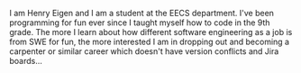I am Henry Eigen and I am a student at the EECS department. I've been programming for fun ever since I taught myself how to code in the 9th grade. The more I learn about how different software engineering as a job is from SWE for fun, the more interested I am in dropping out and becoming a carpenter or similar career which doesn't have version conflicts and Jira boards...